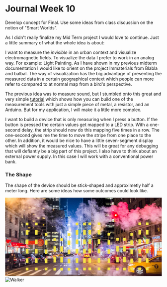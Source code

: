 # Journal Week 10

Develop concept for Final.
Use some ideas from class discussion on the notion of "Smart Worlds".

As I didn't really finalize my Mid Term project I would love to continue. Just a little summary of what the whole idea is about:

I want to measure the _invisible_ in an urban context and visualize electromagnetic fields. To visualize the data I prefer to work in an analog way. For example: Light Painting.
As I have shown in my previous midterm documentation I would like to orient on the project Immaterials from Blabla and balbal. The way of visualization has the big advantage of presenting the measured data in a certain geographical context which people can more refer to compared to at normal map from a bird's perspective.

The previous idea was to measure sound, but I stumbled onto this great and very simple [tutorial](https://www.instructables.com/id/Arduino-EMF-Detector/) which shows how you can build one of the measurement tools with just a simple piece of metal, a resistor, and an Arduino. But for my application, I will make it a little more complex.

I want to build a device that is only measuring when I press a button. If the button is pressed the certain values get mapped to a LED strip. With a one-second delay, the strip should now do this mapping five times in a row. The one-second gives me the time to move the stripe from one place to the other. In addition, it would be nice to have a little seven-segment display which will show the measured values. This will be great for any debugging that will defiantly be a big part of this project.
I also have to think about an external power supply. In this case I will work with a conventional power bank.

### The Shape

The shape of the device should be stick-shaped and approximetly half a meter long. Here are some ideas how some outcomes could look like.

![City](https://raw.githubusercontent.com/TTropschuh/ElectronicsWithPhil/master/NYC-by-nigh.png)
![Walker](https://raw.githubusercontent.com/TTropschuh/ElectronicsWithPhil/master/walker.png)
